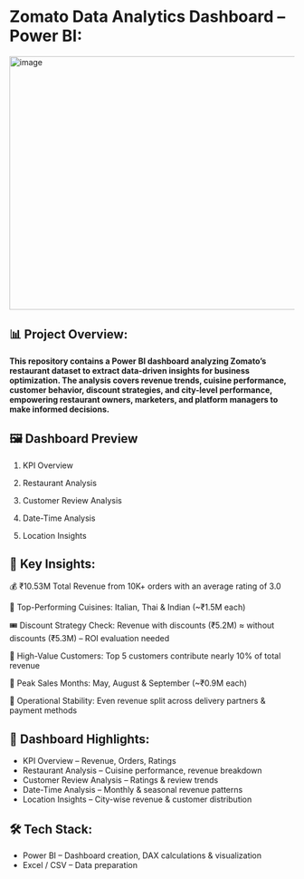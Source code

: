 # Zomato Data Analytics Dashboard – Power BI:

<img width="835" height="447" alt="image" src="https://github.com/user-attachments/assets/83ad95dc-041c-45e9-9fa2-ffcbb80595b5" />

## 📊 Project Overview:

__This repository contains a Power BI dashboard analyzing Zomato’s restaurant dataset to extract data-driven insights for business optimization.
The analysis covers revenue trends, cuisine performance, customer behavior, discount strategies, and city-level performance, empowering restaurant owners, marketers, and platform managers to make informed decisions.__

## 🖼️ Dashboard Preview
1. KPI Overview

2. Restaurant Analysis

3. Customer Review Analysis

4. Date-Time Analysis

5. Location Insights

## 🔑 Key Insights:

💰 ₹10.53M Total Revenue from 10K+ orders with an average rating of 3.0

🍝 Top-Performing Cuisines: Italian, Thai & Indian (~₹1.5M each)

🎟️ Discount Strategy Check: Revenue with discounts (₹5.2M) ≈ without discounts (₹5.3M) – ROI evaluation needed

👥 High-Value Customers: Top 5 customers contribute nearly 10% of total revenue

📆 Peak Sales Months: May, August & September (~₹0.9M each)

🔄 Operational Stability: Even revenue split across delivery partners & payment methods

## 📌 Dashboard Highlights:

- KPI Overview – Revenue, Orders, Ratings
- Restaurant Analysis – Cuisine performance, revenue breakdown
- Customer Review Analysis – Ratings & review trends
- Date-Time Analysis – Monthly & seasonal revenue patterns
- Location Insights – City-wise revenue & customer distribution

## 🛠️ Tech Stack:

- Power BI – Dashboard creation, DAX calculations & visualization
- Excel / CSV – Data preparation
